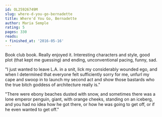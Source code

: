 ```yaml
---
id: OL25926749M
slug: where-d-you-go-bernadette
title: Where'd You Go, Bernadette
author: Maria Semple
rating: 5
pages: 330
reads:
- finished_at: '2016-05-16'
---
```

Book club book. Really enjoyed it. Interesting characters and style, good plot (that kept me guessing) and ending, unconventional pacing, funny, sad.

"I just wanted to leave L.A. in a snit, lick my considerably wounded ego, and when I determined that everyone felt sufficiently sorry for me, unfurl my cape and swoop in to launch my second act and show those bastards who the true bitch goddess of architecture really is."

"There were ebony beaches dusted with snow, and sometimes there was a lone emperor penguin, giant, with orange cheeks, standing on an iceberg, and you had no idea how he got there, or how he was going to get off, or if he even wanted to get off."
